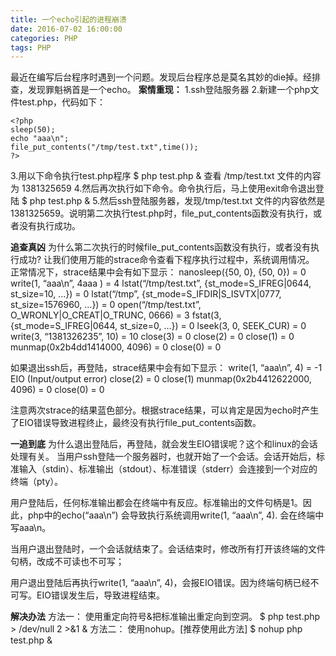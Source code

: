 ```yaml
---
title: 一个echo引起的进程崩溃
date: 2016-07-02 16:00:00
categories: PHP
tags: PHP
---
```

最近在编写后台程序时遇到一个问题。发现后台程序总是莫名其妙的die掉。经排查，发现罪魁祸首是一个echo。
**案情重现：**
1.ssh登陆服务器
2.新建一个php文件test.php，代码如下：

```
<?php
sleep(50);
echo "aaa\n";
file_put_contents("/tmp/test.txt",time());
?>
```

3.用以下命令执行test.php程序
$ php test.php &
查看 /tmp/test.txt 文件的内容为 1381325659
4.然后再次执行如下命令。命令执行后，马上使用exit命令退出登陆
$ php test.php &
5.然后ssh登陆服务器，发现/tmp/test.txt 文件的内容依然是 1381325659。说明第二次执行test.php时，file_put_contents函数没有执行，或者没有执行成功。

**追查真凶**
为什么第二次执行的时候file_put_contents函数没有执行，或者没有执行成功?
让我们使用万能的strace命令查看下程序执行过程中，系统调用情况。
正常情况下，strace结果中会有如下显示：
nanosleep({50, 0}, {50, 0}) = 0
write(1, “aaa\n”, 4aaa
) = 4
lstat(“/tmp/test.txt”, {st_mode=S_IFREG|0644, st_size=10, …}) = 0
lstat(“/tmp”, {st_mode=S_IFDIR|S_ISVTX|0777, st_size=1576960, …}) = 0
open(“/tmp/test.txt”, O_WRONLY|O_CREAT|O_TRUNC, 0666) = 3
fstat(3, {st_mode=S_IFREG|0644, st_size=0, …}) = 0
lseek(3, 0, SEEK_CUR) = 0
write(3, “1381326235”, 10) = 10
close(3) = 0
close(2) = 0
close(1) = 0
munmap(0x2b4dd1414000, 4096) = 0
close(0) = 0

如果退出ssh后，再登陆，strace结果中会有如下显示：
write(1, “aaa\n”, 4) = -1 EIO (Input/output error)
close(2) = 0
close(1)
munmap(0x2b4412622000, 4096) = 0
close(0) = 0

注意两次strace的结果蓝色部分。根据strace结果，可以肯定是因为echo时产生了EIO错误导致进程终止，最终没有执行file_put_contents函数。

**一追到底**
为什么退出登陆后，再登陆，就会发生EIO错误呢？这个和linux的会话处理有关。
当用户ssh登陆一个服务器时，也就开始了一个会话。会话开始后，标准输入（stdin）、标准输出（stdout）、标准错误（stderr）会连接到一个对应的终端（pty）。

用户登陆后，任何标准输出都会在终端中有反应。标准输出的文件句柄是1。因此，php中的echo(“aaa\n”) 会导致执行系统调用write(1, “aaa\n”, 4). 会在终端中写aaa\n。

当用户退出登陆时，一个会话就结束了。会话结束时，修改所有打开该终端的文件句柄，改成不可读也不可写；

用户退出登陆后再执行write(1, “aaa\n”, 4)，会报EIO错误。因为终端句柄已经不可写。EIO错误发生后，导致进程结束。

**解决办法**
方法一：
使用重定向符号&把标准输出重定向到空洞。
$ php test.php > /dev/null 2 >&1 &
方法二：
使用nohup。[推荐使用此方法]
$ nohup php test.php &